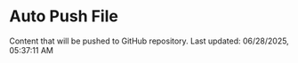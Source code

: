 # Auto Push File

Content that will be pushed to GitHub repository.
Last updated: 06/28/2025, 05:37:11 AM